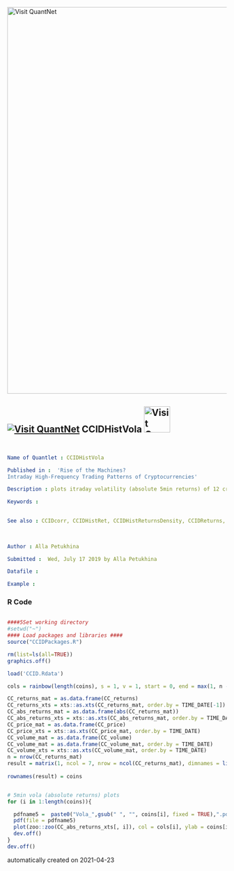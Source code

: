 [<img src="https://github.com/QuantLet/Styleguide-and-FAQ/blob/master/pictures/banner.png" width="888" alt="Visit QuantNet">](http://quantlet.de/)

## [<img src="https://github.com/QuantLet/Styleguide-and-FAQ/blob/master/pictures/qloqo.png" alt="Visit QuantNet">](http://quantlet.de/) **CCIDHistVola** [<img src="https://github.com/QuantLet/Styleguide-and-FAQ/blob/master/pictures/QN2.png" width="60" alt="Visit QuantNet 2.0">](http://quantlet.de/)

```yaml


Name of Quantlet : CCIDHistVola

Published in :  'Rise of the Machines?
Intraday High-Frequency Trading Patterns of Cryptocurrencies'

Description : plots itraday volatility (absolute 5min returns) of 12 cryptocurrencies

Keywords : 
 

See also : CCIDcorr, CCIDHistRet, CCIDHistReturnsDensity, CCIDReturns, CCIDvolaGAM, CCIDvolumeGAM, CCIDHistVola.
 
 

Author : Alla Petukhina

Submitted :  Wed, July 17 2019 by Alla Petukhina

Datafile : 

Example : 
```

### R Code
```r

####5Set working directory
#setwd("~")
#### Load packages and libraries ####
source("CCIDPackages.R")

rm(list=ls(all=TRUE))
graphics.off()

load('CCID.Rdata')

cols = rainbow(length(coins), s = 1, v = 1, start = 0, end = max(1, n - 1)/n, alpha = 1)

CC_returns_mat = as.data.frame(CC_returns)
CC_returns_xts = xts::as.xts(CC_returns_mat, order.by = TIME_DATE[-1])
CC_abs_returns_mat = as.data.frame(abs(CC_returns_mat))
CC_abs_returns_xts = xts::as.xts(CC_abs_returns_mat, order.by = TIME_DATE[-1])
CC_price_mat = as.data.frame(CC_price)
CC_price_xts = xts::as.xts(CC_price_mat, order.by = TIME_DATE)
CC_volume_mat = as.data.frame(CC_volume)
CC_volume_mat = as.data.frame(CC_volume_mat, order.by = TIME_DATE)
CC_volume_xts = xts::as.xts(CC_volume_mat, order.by = TIME_DATE)
n = nrow(CC_returns_mat)
result = matrix(1, ncol = 7, nrow = ncol(CC_returns_mat), dimnames = list(coins, c("rho(ret):", 
                                                                                   "rho n(ret^2):", "rho(|ret|):", "S:", "K:", "JB:", "JB p-value:")))
rownames(result) = coins


# 5min vola (absolute returns) plots
for (i in 1:length(coins)){

  pdfname5 =  paste0("Vola_",gsub(" ", "", coins[i], fixed = TRUE),".pdf")
  pdf(file = pdfname5)
  plot(zoo::zoo(CC_abs_returns_xts[, i]), col = cols[i], ylab = coins[i])
  dev.off()
}
dev.off()


```

automatically created on 2021-04-23